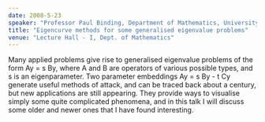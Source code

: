 ```yaml
---
date: 2008-5-23
speaker: "Professor Paul Binding, Department of Mathematics, University of Calgary, Canada"
title: "Eigencurve methods for some generalised eigenvalue problems"
venue: "Lecture Hall - I, Dept. of Mathematics"
---
```

Many applied problems give rise to generalised eigenvalue problems of
the form Ay = s By, where A and B are operators of various possible
types, and s is an eigenparameter.  Two parameter embeddings  Ay = s
By - t Cy
generate useful methods of attack, and can be traced back about a century,
but new applications are still appearing. They provide ways to visualise
simply some quite complicated phenomena, and in this talk I will discuss
some older and newer ones that I have found interesting.
